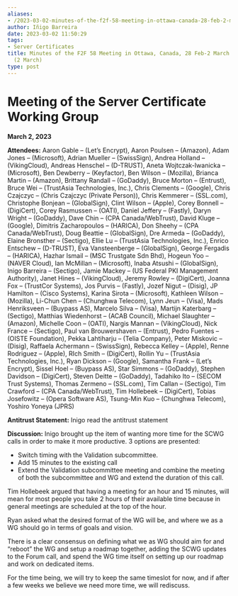 ```yaml
---
aliases:
- /2023-03-02-minutes-of-the-f2f-58-meeting-in-ottawa-canada-28-feb-2-march-2023-scwg-2-march/
author: Iñigo Barreira
date: 2023-03-02 11:50:29
tags:
- Server Certificates
title: Minutes of the F2F 58 Meeting in Ottawa, Canada, 28 Feb-2 March 2023 – SCWG
  (2 March)
type: post
---
```


# Meeting of the Server Certificate Working Group

**March 2, 2023**

**Attendees:** Aaron Gable – (Let’s Encrypt), Aaron Poulsen – (Amazon), Adam Jones – (Microsoft), Adrian Mueller – (SwissSign), Andrea Holland – (VikingCloud), Andreas Henschel – (D-TRUST), Aneta Wojtczak-Iwanicka – (Microsoft), Ben Dewberry – (Keyfactor), Ben Wilson – (Mozilla), Brianca Martin – (Amazon), Brittany Randall – (GoDaddy), Bruce Morton – (Entrust), Bruce Wei – (TrustAsia Technologies, Inc.), Chris Clements – (Google), Chris Czajczyc – (Chris Czajczyc (Private Person)), Chris Kemmerer – (SSL.com), Christophe Bonjean – (GlobalSign), Clint Wilson – (Apple), Corey Bonnell – (DigiCert), Corey Rasmussen – (OATI), Daniel Jeffery – (Fastly), Daryn Wright – (GoDaddy), Dave Chin – (CPA Canada/WebTrust), David Kluge – (Google), Dimitris Zacharopoulos – (HARICA), Don Sheehy – (CPA Canada/WebTrust), Doug Beattie – (GlobalSign), Dre Armeda – (GoDaddy), Elaine Bronsther – (Sectigo), Ellie Lu – (TrustAsia Technologies, Inc.), Enrico Entschew – (D-TRUST), Eva Vansteenberge – (GlobalSign), George Fergadis – (HARICA), Hazhar Ismail – (MSC Trustgate Sdn Bhd), Hogeun Yoo – (NAVER Cloud), Ian McMillan – (Microsoft), Inaba Atsushi – (GlobalSign), Inigo Barreira – (Sectigo), Jamie Mackey – (US Federal PKI Management Authority), Janet Hines – (VikingCloud), Jeremy Rowley – (DigiCert), Joanna Fox – (TrustCor Systems), Jos Purvis – (Fastly), Jozef Nigut – (Disig), JP Hamilton – (Cisco Systems), Karina Sirota – (Microsoft), Kathleen Wilson – (Mozilla), Li-Chun Chen – (Chunghwa Telecom), Lynn Jeun – (Visa), Mads Henriksveen – (Buypass AS), Marcelo Silva – (Visa), Martijn Katerbarg – (Sectigo), Matthias Wiedenhorst – (ACAB Council), Michael Slaughter – (Amazon), Michelle Coon – (OATI), Nargis Mannan – (VikingCloud), Nick France – (Sectigo), Paul van Brouwershaven – (Entrust), Pedro Fuentes – (OISTE Foundation), Pekka Lahtiharju – (Telia Company), Peter Miskovic – (Disig), Raffaela Achermann – (SwissSign), Rebecca Kelley – (Apple), Renne Rodriguez – (Apple), RIch Smith – (DigiCert), Rollin Yu – (TrustAsia Technologies, Inc.), Ryan Dickson – (Google), Samantha Frank – (Let’s Encrypt), Sissel Hoel – (Buypass AS), Star Simmons – (GoDaddy), Stephen Davidson – (DigiCert), Steven Deitte – (GoDaddy), Tadahiko Ito – (SECOM Trust Systems), Thomas Zermeno – (SSL.com), Tim Callan – (Sectigo), Tim Crawford – (CPA Canada/WebTrust), Tim Hollebeek – (DigiCert), Tobias Josefowitz – (Opera Software AS), Tsung-Min Kuo – (Chunghwa Telecom), Yoshiro Yoneya (JPRS)

**Antitrust Statement:** Inigo read the antitrust statement

**Discussion:** Inigo brought up the item of wanting more time for the SCWG calls in order to make it more productive. 3 options are presented:

- Switch timing with the Validation subcommittee.
- Add 15 minutes to the existing call
- Extend the Validation subcommittee meeting and combine the meeting of both the subcommittee and WG and extend the duration of this call.

Tim Hollebeek argued that having a meeting for an hour and 15 minutes, will mean for most people you take 2 hours of their available time because in general meetings are scheduled at the top of the hour.

Ryan asked what the desired format of the WG will be, and where we as a WG should go in terms of goals and vision.

There is a clear consensus on defining what we as WG should aim for and “reboot” the WG and setup a roadmap together, adding the SCWG updates to the Forum call, and spend the WG time itself on setting up our roadmap and work on dedicated items.

For the time being, we will try to keep the same timeslot for now, and if after a few weeks we believe we need more time, we will rediscuss.